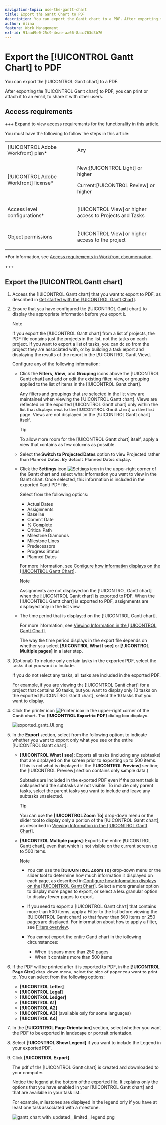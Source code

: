 ```yaml
---
navigation-topic: use-the-gantt-chart
title: Export the Gantt Chart to PDF
description: You can export the Gantt chart to a PDF. After exporting the Gantt chart to PDF, you can print or attach it to an email, to share it with other users.
author: Alina
feature: Work Management
exl-id: 91aad9e0-25c9-4eae-aa66-8aab763d3b76
---
```

# Export the [!UICONTROL Gantt Chart] to PDF

<!--Audited: 09/2024-->

You can export the [!UICONTROL Gantt chart] to a PDF.

After exporting the [!UICONTROL Gantt chart] to PDF, you can print or attach it to an email, to share it with other users. 

## Access requirements

+++ Expand to view access requirements for the functionality in this article. 

You must have the following to follow the steps in this article:

<table style="table-layout:auto"> 
 <col> 
 <col> 
 <tbody> 
  <tr> 
   <td role="rowheader">[!UICONTROL Adobe Workfront] plan*</td> 
   <td> <p>Any </p> </td> 
  </tr> 
  <tr> 
   <td role="rowheader">[!UICONTROL Adobe Workfront] license*</td> 
   <td> <p>New:[!UICONTROL Light] or higher</p>
   <p>Current:[!UICONTROL Review] or higher</p> </td> 
  </tr> 
  <tr> 
   <td role="rowheader">Access level configurations*</td> 
   <td> <p>[!UICONTROL View] or higher access to Projects and Tasks</p> </td> 
  </tr> 
  <tr> 
   <td role="rowheader">Object permissions</td> 
   <td> <p>[!UICONTROL View] or higher access to the project</p> </td> 
  </tr> 
 </tbody> 
</table>

*For information, see [Access requirements in Workfront documentation](/help/quicksilver/administration-and-setup/add-users/access-levels-and-object-permissions/access-level-requirements-in-documentation.md). 

+++

## Export the [!UICONTROL Gantt chart]

1. Access the [!UICONTROL Gantt chart] that you want to export to PDF, as described in [Get started with the [!UICONTROL Gantt Chart]](../../../manage-work/gantt-chart/use-the-gantt-chart/get-started-with-gantt.md).
1. Ensure that you have configured the [!UICONTROL Gantt chart] to display the appropriate information before you export it.

   >[!NOTE]
   >
   >If you export the [!UICONTROL Gantt chart] from a list of projects, the PDF file contains just the projects in the list, not the tasks on each project. If you want to export a list of tasks, you can do so from the project they are associated with, or by building a task report and displaying the results of the report in the [!UICONTROL Gantt View]. 

   Configure any of the following information:

   * Click the **Filters**, **View**, and **Grouping** icons above the [!UICONTROL Gantt chart] and add or edit the existing filter, view, or grouping applied to the list of items in the [!UICONTROL Gantt chart]. 
   
      Any filters and groupings that are selected in the list view are maintained when viewing the [!UICONTROL Gantt chart]. Views are reflected on the exported [!UICONTROL Gantt chart] only within the list that displays next to the [!UICONTROL Gantt chart] on the first page. Views are not displayed on the [!UICONTROL Gantt chart] itself.

      >[!TIP]
      >
      >To allow more room for the [!UICONTROL Gantt chart] itself, apply a view that contains as few columns as possible.

   * Select the **Switch to Projected Dates** option to view Projected rather than Planned Dates. By default, Planned Dates display.  

   * Click the **Settings** icon ![Settings icon](assets/settings-icon.png) in the upper-right corner of the Gantt chart and select what information you want to view in the Gantt chart. Once selected, this information is included in the exported Gantt PDF file. 
   
      Select from the following options: 

      * Actual Dates
      * Assignments
      * Baseline
      * Commit Date
      * % Complete
      * Critical Path
      * Milestone Diamonds
      * Milestone Lines
      * Predecessors
      * Progress Status
      * Planned Dates

      For more information, see   [Configure how information displays on the [!UICONTROL Gantt Chart]](../../../manage-work/gantt-chart/use-the-gantt-chart/configure-info-on-gantt-chart.md).

      >[!NOTE]
      >
      > Assignments are not displayed on the [!UICONTROL Gantt chart] when the [!UICONTROL Gantt chart] is exported to PDF. When the [!UICONTROL Gantt chart] is exported to PDF, assignments are displayed only in the list view.

   * The time period that is displayed on the [!UICONTROL Gantt chart].

      For more information, see [Viewing Information in the [!UICONTROL Gantt Chart]](../../../manage-work/gantt-chart/use-the-gantt-chart/view-info-in-gantt.md).

      The way the time period displays in the export file depends on whether you select **[!UICONTROL What I see]** or **[!UICONTROL Multiple pages]** in a later step.

1. (Optional) To include only certain tasks in the exported PDF, select the tasks that you want to include.

   If you do not select any tasks, all tasks are included in the exported PDF.

   For example, if you are viewing the [!UICONTROL Gantt chart] for a project that contains 50 tasks, but you want to display only 10 tasks on the exported [!UICONTROL Gantt chart], select the 10 tasks that you want to display.

1. Click the printer icon ![Printer icon](assets/printer-icon.png) in the upper-right corner of the Gantt chart.
   The **[!UICONTROL Export to PDF]** dialog box displays.

   ![exported_gantt_UI.png](assets/exported-gantt-ui-350x225.png)

1. In the **Export** section, select from the following options to indicate whether you want to export only what you see or the entire [!UICONTROL Gantt chart]:

   * **[!UICONTROL What I see]:** Exports all tasks (including any subtasks) that are displayed on the screen prior to exporting up to 500 items. (This is not what is displayed in the **[!UICONTROL Preview]** section; the [!UICONTROL Preview] section contains only sample data.)

      Subtasks are included in the exported PDF even if the parent task is collapsed and the subtasks are not visible. To include only parent tasks, select the parent tasks you want to include and leave any subtasks unselected.

      >[!TIP]
      >
      >You can use the **[!UICONTROL Zoom To]** drop-down menu or the slider tool to display only a portion of the [!UICONTROL Gantt chart], as described in [Viewing Information in the [!UICONTROL Gantt Chart]](../../../manage-work/gantt-chart/use-the-gantt-chart/view-info-in-gantt.md).


   * **[!UICONTROL Multiple pages]:** Exports the entire [!UICONTROL Gantt chart], even that which is not visible on the current screen up to 500 items.

      >[!NOTE]
      >
      >* You can use the **[!UICONTROL Zoom To]** drop-down menu or the slider tool to determine how much information is displayed on each page, as described in [Configure how information displays on the [!UICONTROL Gantt Chart]](../../../manage-work/gantt-chart/use-the-gantt-chart/configure-info-on-gantt-chart.md). Select a more granular option to display more pages to export, or select a less granular option to display fewer pages to export.
      >
      >* If you need to export a [!UICONTROL Gantt chart] that contains more than 500 items, apply a Filter to the list before viewing the [!UICONTROL Gantt chart] so that fewer than 500 items or 250 pages are displayed. For information about how to apply a filter, see  [Filters overview](../../../reports-and-dashboards/reports/reporting-elements/filters-overview.md).
      >
      >
      >* You cannot export the entire Gantt chart in the following circumstances: 
      >   
      >   * When it spans more than 250 pages
      >   * When it contains more than 500 items


1. If the PDF will be printed after it is exported to PDF, in the **[!UICONTROL Page Size]** drop-down menu, select the size of paper you want to print to.
   You can select from the following options:
   
      * **[!UICONTROL Letter]**
      * **[!UICONTROL Legal]**
      * **[!UICONTROL Ledger]**
      * **[!UICONTROL A1]**
      * **[!UICONTROL A2]**
      * **[!UICONTROL A3]** (available only for some languages)
      * **[!UICONTROL A4]**
1. In the **[!UICONTROL Page Orientation]** section, select whether you want the PDF to be exported in landscape or portrait orientation.
1. Select **[!UICONTROL Show Legend]** if you want to include the Legend in your exported PDF. 
1. Click **[!UICONTROL Export]**.

   The pdf of the [!UICONTROL Gantt chart] is created and downloaded to your computer.

   Notice the legend at the bottom of the exported file. It explains only the options that you have enabled in your [!UICONTROL Gantt chart] and that are available in your task list.

   For example, milestones are displayed in the legend only if you have at least one task associated with a milestone.

   ![gantt_chart_with_updated__limited__legend.png](assets/gantt-chart-with-updated--limited--legend-350x271.png) 
